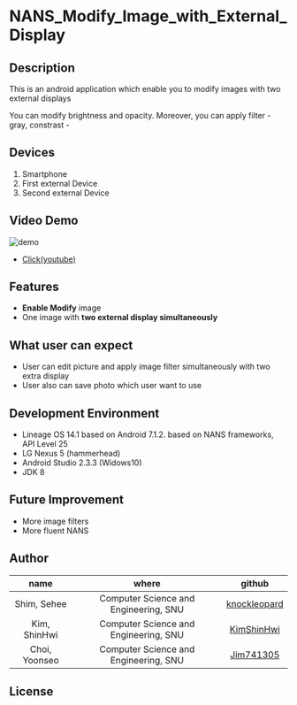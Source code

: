 # NANS_Modify_Image_with_External_Display

## Description
This is an android application which enable you to modify images with two external displays

You can modify brightness and opacity.
Moreover, you can apply filter - gray, constrast -

## Devices
1. Smartphone
2. First external Device
3. Second external Device

## Video Demo
![demo](readme_demo_picture.png)
- [Click(youtube)](https://github.com/knockleopard/NANS_Modify_Image_With_External_Display)

## Features
- __Enable Modify__ image
- One image with __two external display simultaneously__

## What user can expect
- User can edit picture and apply image filter simultaneously with two extra display
- User also can save photo which user want to use

## Development Environment
- Lineage OS 14.1 based on Android 7.1.2. based on NANS frameworks, API Level 25
- LG Nexus 5 (hammerhead)
- Android Studio 2.3.3 (Widows10)
- JDK 8

## Future Improvement
- More image filters
- More fluent NANS

## Author
|name|where|github|
|:---------:|:------------------------------------------:|:------------:|
|Shim, Sehee|Computer Science and Engineering, SNU|[knockleopard](https://github.com/knockleopard)|
|Kim, ShinHwi|Computer Science and Engineering, SNU|[KimShinHwi](https://github.com/KimShinHwi)|
|Choi, Yoonseo|Computer Science and Engineering, SNU|[Jim741305](https://github.com/Jim741305)|

## License
